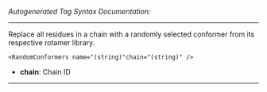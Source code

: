 _Autogenerated Tag Syntax Documentation:_

---
Replace all residues in a chain with a randomly selected conformer from its respective rotamer library.

```
<RandomConformers name="(string)"chain="(string)" />
```

-   **chain**: Chain ID

---
